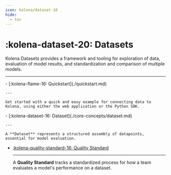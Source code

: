 ```yaml
---
icon: kolena/dataset-16
hide:
  - toc
---
```


# :kolena-dataset-20: Datasets

Kolena Datasets provides a framework and tooling for exploration of data, evaluation of model results, and
standardization and comparison of multiple models.

---

<div class="grid cards" markdown>
- [:kolena-flame-16: Quickstart](./quickstart.md)

    ---

    Get started with a quick and easy example for connecting data to Kolena, using either the web application or the Python SDK.
</div>

<div class="grid cards" markdown>
- [:kolena-dataset-16: Dataset](./core-concepts/dataset.md)

    ---

    A **Dataset** represents a structured assembly of datapoints, essential for model evaluation.

- [:kolena-quality-standard-16: Quality Standard](./core-concepts/quality-standard.md)

    ---

    A **Quality Standard** tracks a standardized process for how a team evaluates a model's performance on a dataset.

</div>
